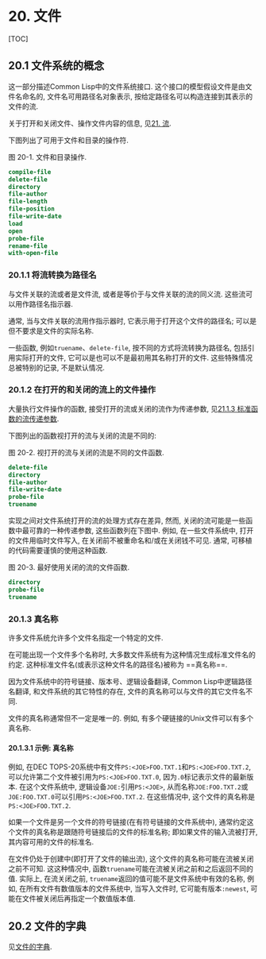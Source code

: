 # 20. 文件

[TOC]

## <span id="20.1">20.1</span> 文件系统的概念

这一部分描述Common Lisp中的文件系统接口. 这个接口的模型假设文件是由文件名命名的, 文件名可用路径名对象表示, 按给定路径名可以构造连接到其表示的文件的流.

关于打开和关闭文件、操作文件内容的信息, 见[21. 流](../21-Streams).

下图列出了可用于文件和目录的操作符.

<span id="Figure20-1">图 20-1. 文件和目录操作.</span>

``` lisp
compile-file
delete-file
directory
file-author
file-length
file-position
file-write-date
load
open
probe-file
rename-file
with-open-file
```

### <span id="20.1.1">20.1.1</span> 将流转换为路径名

与文件关联的流或者是文件流, 或者是等价于与文件关联的流的同义流. 这些流可以用作路径名指示器.

通常, 当与文件关联的流用作指示器时, 它表示用于打开这个文件的路径名; 可以是但不要求是文件的实际名称.

一些函数, 例如`truename`、`delete-file`, 按不同的方式将流转换为路径名, 包括引用实际打开的文件, 它可以是也可以不是最初用其名称打开的文件. 这些特殊情况总被特别的记录, 不是默认情况.

### <span id="20.1.2">20.1.2</span> 在打开的和关闭的流上的文件操作

大量执行文件操作的函数, 接受打开的流或关闭的流作为传递参数, 见[21.1.3 标准函数的流传递参数](#21.1.3).

下图列出的函数视打开的流与关闭的流是不同的:

<span id="Figure20-2">图 20-2. 视打开的流与关闭的流是不同的文件函数.</span>

``` lisp
delete-file
directory
file-author
file-write-date
probe-file
truename
```

实现之间对文件系统打开的流的处理方式存在差异, 然而, 关闭的流可能是一些函数中最可靠的一种传递参数, 这些函数列在下图中.
例如, 在一些文件系统中, 打开的文件用临时文件写入, 在关闭前不被重命名和/或在关闭钱不可见.
通常, 可移植的代码需要谨慎的使用这种函数.

<span id="Figure20-3">图 20-3. 最好使用关闭的流的文件函数.</span>

``` lisp
directory
probe-file
truename
```

### <span id="20.1.3">20.1.3</span> 真名称

许多文件系统允许多个文件名指定一个特定的文件.

在可能出现一个文件多个名称时, 大多数文件系统有为这种情况生成标准文件名的约定.
这种标准文件名(或表示这种文件名的路径名)被称为 ==真名称==.

因为文件系统中的符号链接、版本号、逻辑设备翻译, Common Lisp中逻辑路径名翻译, 和文件系统的其它特性的存在, 文件的真名称可以与文件的其它文件名不同.

文件的真名称通常但不一定是唯一的. 例如, 有多个硬链接的Unix文件可以有多个真名称.

#### <span id="20.1.3.1">20.1.3.1</span> 示例: 真名称

例如, 在DEC TOPS-20系统中有文件`PS:<JOE>FOO.TXT.1`和`PS:<JOE>FOO.TXT.2`, 可以允许第二个文件被引用为`PS:<JOE>FOO.TXT.0`, 因为`.0`标记表示文件的最新版本.
在这个文件系统中, 逻辑设备`JOE:`引用`PS:<JOE>`, 从而名称`JOE:FOO.TXT.2`或`JOE:FOO.TXT.0`可以引用`PS:<JOE>FOO.TXT.2`. 在这些情况中, 这个文件的真名称是`PS:<JOE>FOO.TXT.2`.

如果一个文件是另一个文件的符号链接(在有符号链接的文件系统中), 通常约定这个文件的真名称是跟随符号链接后的文件的标准名称; 即如果文件的输入流被打开, 其内容可用的文件的标准名.

在文件仍处于创建中(即打开了文件的输出流), 这个文件的真名称可能在流被关闭之前不可知.
这这种情况中, 函数`truename`可能在流被关闭之前和之后返回不同的值. 实际上, 在流关闭之前, `truename`返回的值可能不是文件系统中有效的名称, 例如, 在所有文件有数值版本的文件系统中, 当写入文件时, 它可能有版本`:newest`, 可能在文件被关闭后再指定一个数值版本值.

## <span id="20.2">20.2</span> 文件的字典

见[文件的字典](../Dictionary#20.2).
